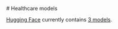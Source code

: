# Healthcare models

[Hugging Face](https://huggingface.co/) currently contains [3 models](https://huggingface.co/models?search=healthcare).
